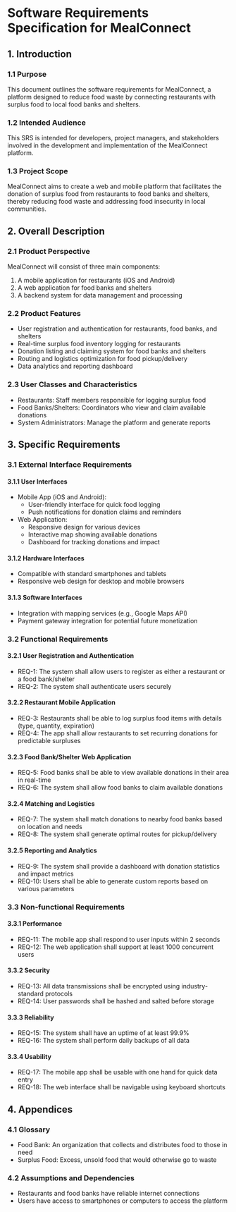 # Software Requirements Specification for MealConnect

## 1. Introduction

### 1.1 Purpose
This document outlines the software requirements for MealConnect, a platform designed to reduce food waste by connecting restaurants with surplus food to local food banks and shelters.

### 1.2 Intended Audience
This SRS is intended for developers, project managers, and stakeholders involved in the development and implementation of the MealConnect platform.

### 1.3 Project Scope
MealConnect aims to create a web and mobile platform that facilitates the donation of surplus food from restaurants to food banks and shelters, thereby reducing food waste and addressing food insecurity in local communities.

## 2. Overall Description

### 2.1 Product Perspective
MealConnect will consist of three main components:
1. A mobile application for restaurants (iOS and Android)
2. A web application for food banks and shelters
3. A backend system for data management and processing

### 2.2 Product Features
- User registration and authentication for restaurants, food banks, and shelters
- Real-time surplus food inventory logging for restaurants
- Donation listing and claiming system for food banks and shelters
- Routing and logistics optimization for food pickup/delivery
- Data analytics and reporting dashboard

### 2.3 User Classes and Characteristics
- Restaurants: Staff members responsible for logging surplus food
- Food Banks/Shelters: Coordinators who view and claim available donations
- System Administrators: Manage the platform and generate reports

## 3. Specific Requirements

### 3.1 External Interface Requirements

#### 3.1.1 User Interfaces
- Mobile App (iOS and Android):
  - User-friendly interface for quick food logging
  - Push notifications for donation claims and reminders
- Web Application:
  - Responsive design for various devices
  - Interactive map showing available donations
  - Dashboard for tracking donations and impact

#### 3.1.2 Hardware Interfaces
- Compatible with standard smartphones and tablets
- Responsive web design for desktop and mobile browsers

#### 3.1.3 Software Interfaces
- Integration with mapping services (e.g., Google Maps API)
- Payment gateway integration for potential future monetization

### 3.2 Functional Requirements

#### 3.2.1 User Registration and Authentication
- REQ-1: The system shall allow users to register as either a restaurant or a food bank/shelter
- REQ-2: The system shall authenticate users securely

#### 3.2.2 Restaurant Mobile Application
- REQ-3: Restaurants shall be able to log surplus food items with details (type, quantity, expiration)
- REQ-4: The app shall allow restaurants to set recurring donations for predictable surpluses

#### 3.2.3 Food Bank/Shelter Web Application
- REQ-5: Food banks shall be able to view available donations in their area in real-time
- REQ-6: The system shall allow food banks to claim available donations

#### 3.2.4 Matching and Logistics
- REQ-7: The system shall match donations to nearby food banks based on location and needs
- REQ-8: The system shall generate optimal routes for pickup/delivery

#### 3.2.5 Reporting and Analytics
- REQ-9: The system shall provide a dashboard with donation statistics and impact metrics
- REQ-10: Users shall be able to generate custom reports based on various parameters

### 3.3 Non-functional Requirements

#### 3.3.1 Performance
- REQ-11: The mobile app shall respond to user inputs within 2 seconds
- REQ-12: The web application shall support at least 1000 concurrent users

#### 3.3.2 Security
- REQ-13: All data transmissions shall be encrypted using industry-standard protocols
- REQ-14: User passwords shall be hashed and salted before storage

#### 3.3.3 Reliability
- REQ-15: The system shall have an uptime of at least 99.9%
- REQ-16: The system shall perform daily backups of all data

#### 3.3.4 Usability
- REQ-17: The mobile app shall be usable with one hand for quick data entry
- REQ-18: The web interface shall be navigable using keyboard shortcuts

## 4. Appendices

### 4.1 Glossary
- Food Bank: An organization that collects and distributes food to those in need
- Surplus Food: Excess, unsold food that would otherwise go to waste

### 4.2 Assumptions and Dependencies
- Restaurants and food banks have reliable internet connections
- Users have access to smartphones or computers to access the platform

